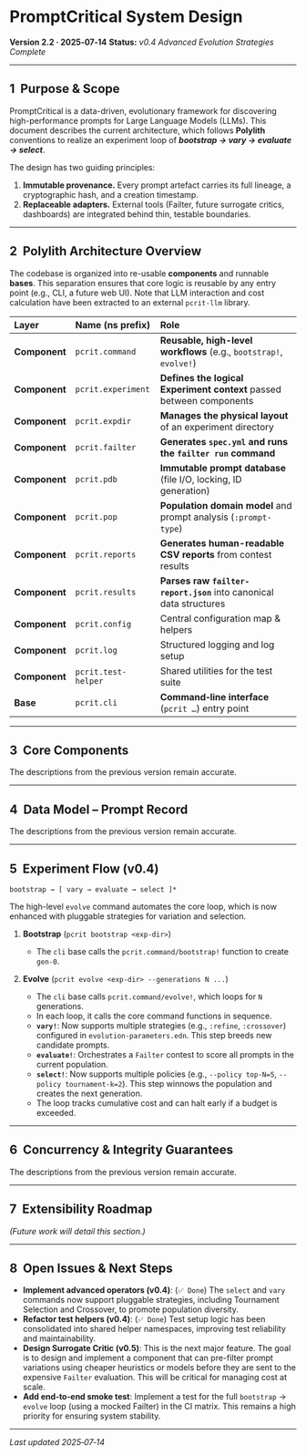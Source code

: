 # PromptCritical System Design

**Version 2.2 · 2025‑07‑14**
**Status:** *v0.4 Advanced Evolution Strategies Complete*

---

## 1  Purpose & Scope

PromptCritical is a data-driven, evolutionary framework for discovering high-performance prompts for Large Language Models (LLMs). This document describes the current architecture, which follows **Polylith** conventions to realize an experiment loop of ***bootstrap → vary → evaluate → select***.

The design has two guiding principles:

1.  **Immutable provenance.** Every prompt artefact carries its full lineage, a cryptographic hash, and a creation timestamp.
2.  **Replaceable adapters.** External tools (Failter, future surrogate critics, dashboards) are integrated behind thin, testable boundaries.

---

## 2  Polylith Architecture Overview

The codebase is organized into re-usable **components** and runnable **bases**. This separation ensures that core logic is reusable by any entry point (e.g., CLI, a future web UI). Note that LLM interaction and cost calculation have been extracted to an external `pcrit-llm` library.

| Layer | Name (ns prefix) | Role |
| :--- | :--- | :--- |
| **Component** | `pcrit.command` | **Reusable, high-level workflows** (e.g., `bootstrap!`, `evolve!`) |
| **Component** | `pcrit.experiment` | **Defines the logical Experiment context** passed between components |
| **Component** | `pcrit.expdir` | **Manages the physical layout** of an experiment directory |
| **Component** | `pcrit.failter` | **Generates `spec.yml` and runs the `failter run` command** |
| **Component** | `pcrit.pdb` | **Immutable prompt database** (file I/O, locking, ID generation) |
| **Component** | `pcrit.pop` | **Population domain model** and prompt analysis (`:prompt-type`) |
| **Component** | `pcrit.reports` | **Generates human-readable CSV reports** from contest results |
| **Component** | `pcrit.results` | **Parses raw `failter-report.json`** into canonical data structures |
| **Component** | `pcrit.config` | Central configuration map & helpers |
| **Component** | `pcrit.log` | Structured logging and log setup |
| **Component** | `pcrit.test-helper` | Shared utilities for the test suite |
| **Base** | `pcrit.cli` | **Command‑line interface** (`pcrit …`) entry point |

---

## 3  Core Components

The descriptions from the previous version remain accurate.

---

## 4  Data Model – Prompt Record

The descriptions from the previous version remain accurate.

---

## 5  Experiment Flow (v0.4)

```
bootstrap → [ vary → evaluate → select ]*
```
The high-level `evolve` command automates the core loop, which is now enhanced with pluggable strategies for variation and selection.

1.  **Bootstrap** (`pcrit bootstrap <exp-dir>`)
    *   The `cli` base calls the `pcrit.command/bootstrap!` function to create `gen-0`.

2.  **Evolve** (`pcrit evolve <exp-dir> --generations N ...`)
    *   The `cli` base calls `pcrit.command/evolve!`, which loops for `N` generations.
    *   In each loop, it calls the core command functions in sequence.
    *   **`vary!`**: Now supports multiple strategies (e.g., `:refine`, `:crossover`) configured in `evolution-parameters.edn`. This step breeds new candidate prompts.
    *   **`evaluate!`**: Orchestrates a `Failter` contest to score all prompts in the current population.
    *   **`select!`**: Now supports multiple policies (e.g., `--policy top-N=5`, `--policy tournament-k=2`). This step winnows the population and creates the next generation.
    *   The loop tracks cumulative cost and can halt early if a budget is exceeded.

---

## 6  Concurrency & Integrity Guarantees

The descriptions from the previous version remain accurate.

---

## 7  Extensibility Roadmap

*(Future work will detail this section.)*

---

## 8  Open Issues & Next Steps

*   **Implement advanced operators (v0.4)**: (`✅ Done`) The `select` and `vary` commands now support pluggable strategies, including Tournament Selection and Crossover, to promote population diversity.
*   **Refactor test helpers (v0.4)**: (`✅ Done`) Test setup logic has been consolidated into shared helper namespaces, improving test reliability and maintainability.
*   **Design Surrogate Critic (v0.5)**: This is the next major feature. The goal is to design and implement a component that can pre-filter prompt variations using cheaper heuristics or models before they are sent to the expensive `Failter` evaluation. This will be critical for managing cost at scale.
*   **Add end‑to‑end smoke test**: Implement a test for the full `bootstrap` → `evolve` loop (using a mocked Failter) in the CI matrix. This remains a high priority for ensuring system stability.

---

*Last updated 2025‑07‑14*

